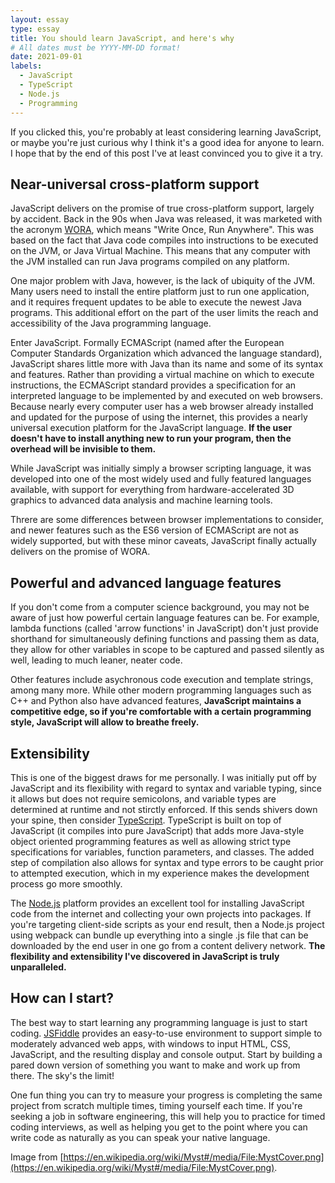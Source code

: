 ```yaml
---
layout: essay
type: essay
title: You should learn JavaScript, and here's why
# All dates must be YYYY-MM-DD format!
date: 2021-09-01
labels:
  - JavaScript
  - TypeScript
  - Node.js
  - Programming
---
```


If you clicked this, you're probably at least considering learning JavaScript, or maybe you're just curious why I think it's a good idea for anyone to learn. I hope that by the end of this post I've at least convinced you to give it a try.

## Near-universal cross-platform support

JavaScript delivers on the promise of true cross-platform support, largely by accident. Back in the 90s when Java was released, it was marketed with the acronym [WORA](https://www.computerweekly.com/feature/Write-once-run-anywhere), which means "Write Once, Run Anywhere". This was based on the fact that Java code compiles into instructions to be executed on the JVM, or Java Virtual Machine. This means that any computer with the JVM installed can run Java programs compiled on any platform.

One major problem with Java, however, is the lack of ubiquity of the JVM. Many users need to install the entire platform just to run one application, and it requires frequent updates to be able to execute the newest Java programs. This additional effort on the part of the user limits the reach and accessibility of the Java programming language.

Enter JavaScript. Formally ECMAScript (named after the European Computer Standards Organization which advanced the language standard), JavaScript shares little more with Java than its name and some of its syntax and features. Rather than providing a virtual machine on which to execute instructions, the ECMAScript standard provides a specification for an interpreted language to be implemented by and executed on web browsers. Because nearly every computer user has a web browser already installed and updated for the purpose of using the internet, this provides a nearly universal execution platform for the JavaScript language. **If the user doesn't have to install anything new to run your program, then the overhead will be invisible to them.**

While JavaScript was initially simply a browser scripting language, it was developed into one of the most widely used and fully featured languages available, with support for everything from hardware-accelerated 3D graphics to advanced data analysis and machine learning tools.

Threre are some differences between browser implementations to consider, and newer features such as the ES6 version of ECMAScript are not as widely supported, but with these minor caveats, JavaScript finally actually delivers on the promise of WORA.

## Powerful and advanced language features

If you don't come from a computer science background, you may not be aware of just how powerful certain language features can be. For example, lambda functions (called 'arrow functions' in JavaScript) don't just provide shorthand for simultaneously defining functions and passing them as data, they allow for other variables in scope to be captured and passed silently as well, leading to much leaner, neater code. 

Other features include asychronous code execution and template strings, among many more. While other modern programming languages such as C++ and Python also have advanced features, **JavaScript maintains a competitive edge, so if you're comfortable with a certain programming style, JavaScript will allow to breathe freely.**

## Extensibility

This is one of the biggest draws for me personally. I was initially put off by JavaScript and its flexibility with regard to syntax and variable typing, since it allows but does not require semicolons, and variable types are determined at runtime and not stirctly enforced. If this sends shivers down your spine, then consider [TypeScript](https://www.typescriptlang.org). TypeScript is built on top of JavaScript (it compiles into pure JavaScript) that adds more Java-style object oriented programming features as well as allowing strict type specifications for variables, function parameters, and classes. The added step of compilation also allows for syntax and type errors to be caught prior to attempted execution, which in my experience makes the development process go more smoothly.

The [Node.js](https://nodejs.org/en/) platform provides an excellent tool for installing JavaScript code from the internet and collecting your own projects into packages. If you're targeting client-side scripts as your end result, then a Node.js project using webpack can bundle up everything into a single .js file that can be downloaded by the end user in one go from a content delivery network. **The flexibility and extensibility I've discovered in JavaScript is truly unparalleled.**

## How can I start?

The best way to start learning any programming language is just to start coding. [JSFiddle](https://jsfiddle.net) provides an easy-to-use environment to support simple to moderately advanced web apps, with windows to input HTML, CSS, JavaScript, and the resulting display and console output. Start by building a pared down version of something you want to make and work up from there. The sky's the limit!

One fun thing you can try to measure your progress is completing the same project from scratch multiple times, timing yourself each time. If you're seeking a job in software engineering, this will help you to practice for timed coding interviews, as well as helping you get to the point where you can write code as naturally as you can speak your native language.  

Image from [https://en.wikipedia.org/wiki/Myst#/media/File:MystCover.png](https://en.wikipedia.org/wiki/Myst#/media/File:MystCover.png).
  